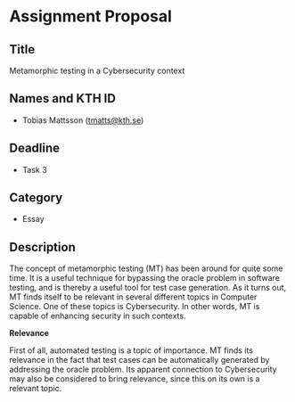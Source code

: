 # Assignment Proposal

## Title

Metamorphic testing in a Cybersecurity context

## Names and KTH ID

- Tobias Mattsson (tmatts@kth.se)

## Deadline

- Task 3

## Category

- Essay

## Description

The concept of metamorphic testing (MT) has been around for quite some time. It is a useful technique for bypassing the oracle problem in software testing, and is thereby a useful tool for test case generation. As it turns out, MT finds itself to be relevant in several different topics in Computer Science. One of these topics is Cybersecurity. In other words, MT is capable of enhancing security in such contexts.

**Relevance**

First of all, automated testing is a topic of importance. MT finds its relevance in the fact that test cases can be automatically generated by addressing the oracle problem. Its apparent connection to Cybersecurity may also be considered to bring relevance, since this on its own is a relevant topic.
